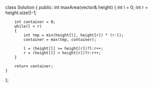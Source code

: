class Solution {
public:
	int maxArea(vector<int>& height) {
		int l = 0;
        int r = height.size()-1;
        
        int container = 0;
        while(l < r)
        {
            int tmp = min(height[l], height[r]) * (r-l);
            container = max(tmp, container);
            
            l = (height[l] >= height[r])?l:r++;
            r = (height[l] < height[r])?r:r++;
        }
        
        return container;
	}
};
